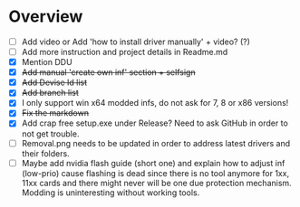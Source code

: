 Overview
======

- [ ] Add video or Add 'how to install driver manually' + video? (?)
- [ ] Add more instruction and project details in Readme.md 
- [x] Mention DDU
- [x] ~~Add manual 'create own inf' section + selfsign~~
- [x] ~~Add Devise Id list~~
- [x] ~~Add branch list~~
- [x] I only support win x64 modded infs, do not ask for 7, 8 or x86 versions!
- [x] ~~Fix the markdown~~
- [x] Add crap free setup.exe under Release? Need to ask GitHub in order to not get trouble.
- [ ] Removal.png needs to be updated in order to address latest drivers and their folders.
- [ ] Maybe add nvidia flash guide (short one) and explain how to adjust inf (low-prio) cause flashing is dead since there is no tool anymore for 1xx, 11xx cards and there might never will be one due protection mechanism. Modding is uninteresting without working tools.